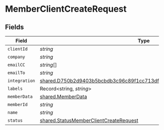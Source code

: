 # MemberClientCreateRequest


## Fields

| Field                                                                                                                                                              | Type                                                                                                                                                               | Required                                                                                                                                                           | Description                                                                                                                                                        |
| ------------------------------------------------------------------------------------------------------------------------------------------------------------------ | ------------------------------------------------------------------------------------------------------------------------------------------------------------------ | ------------------------------------------------------------------------------------------------------------------------------------------------------------------ | ------------------------------------------------------------------------------------------------------------------------------------------------------------------ |
| `clientId`                                                                                                                                                         | *string*                                                                                                                                                           | :heavy_minus_sign:                                                                                                                                                 | N/A                                                                                                                                                                |
| `company`                                                                                                                                                          | *string*                                                                                                                                                           | :heavy_minus_sign:                                                                                                                                                 | N/A                                                                                                                                                                |
| `emailCC`                                                                                                                                                          | *string*[]                                                                                                                                                         | :heavy_minus_sign:                                                                                                                                                 | N/A                                                                                                                                                                |
| `emailTo`                                                                                                                                                          | *string*                                                                                                                                                           | :heavy_minus_sign:                                                                                                                                                 | N/A                                                                                                                                                                |
| `integration`                                                                                                                                                      | [shared.D750b2d9403b5bcbdb3c96c89f1cc713df563d587f16e5f39f5ab546c08a20a0](../../models/shared/d750b2d9403b5bcbdb3c96c89f1cc713df563d587f16e5f39f5ab546c08a20a0.md) | :heavy_minus_sign:                                                                                                                                                 | N/A                                                                                                                                                                |
| `labels`                                                                                                                                                           | Record<string, *string*>                                                                                                                                           | :heavy_minus_sign:                                                                                                                                                 | N/A                                                                                                                                                                |
| `memberData`                                                                                                                                                       | [shared.MemberData](../../models/shared/memberdata.md)                                                                                                             | :heavy_minus_sign:                                                                                                                                                 | N/A                                                                                                                                                                |
| `memberId`                                                                                                                                                         | *string*                                                                                                                                                           | :heavy_minus_sign:                                                                                                                                                 | N/A                                                                                                                                                                |
| `name`                                                                                                                                                             | *string*                                                                                                                                                           | :heavy_minus_sign:                                                                                                                                                 | N/A                                                                                                                                                                |
| `status`                                                                                                                                                           | [shared.StatusMemberClientCreateRequest](../../models/shared/statusmemberclientcreaterequest.md)                                                                   | :heavy_minus_sign:                                                                                                                                                 | N/A                                                                                                                                                                |
